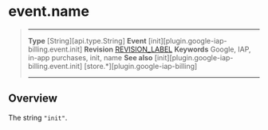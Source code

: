 # event.name

> --------------------- ------------------------------------------------------------------------------------------
> __Type__              [String][api.type.String]
> __Event__             [init][plugin.google-iap-billing.event.init]
> __Revision__          [REVISION_LABEL](REVISION_URL)
> __Keywords__          Google, IAP, in-app purchases, init, name
> __See also__			[init][plugin.google-iap-billing.event.init]
>						[store.*][plugin.google-iap-billing]
> --------------------- ------------------------------------------------------------------------------------------

## Overview

The string `"init"`.
